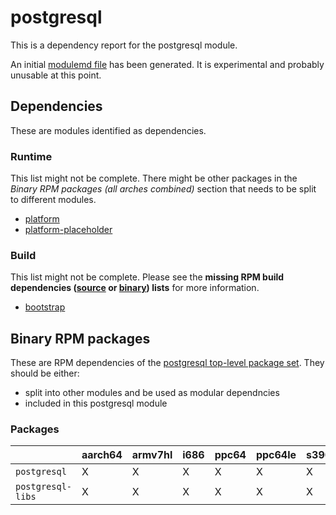 # postgresql
This is a dependency report for the postgresql module.

An initial [modulemd file](postgresql.yaml) has been generated. It is experimental and probably unusable at this point.
## Dependencies
These are modules identified as dependencies.
### Runtime
This list might not be complete. There might be other packages in the *Binary RPM packages (all arches combined)* section that needs to be split to different modules.
* [platform](../platform)
* [platform-placeholder](../platform-placeholder)
### Build
This list might not be complete.
Please see the **missing RPM build dependencies ([source](all/buildtime-source-packages-short.txt) or [binary](all/buildtime-binary-packages-short.txt)) lists** for more information.
* [bootstrap](../bootstrap)
## Binary RPM packages
These are RPM dependencies of the [postgresql top-level package set](postgresql.csv). They should be either:
* split into other modules and be used as modular dependncies
* included in this postgresql module
### Packages
| |aarch64 |armv7hl |i686 |ppc64 |ppc64le |s390x |x86_64 |
|---|---|---|---|---|---|---|---|
| `postgresql` | X | X | X | X | X | X | X |
| `postgresql-libs` | X | X | X | X | X | X | X |
